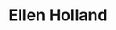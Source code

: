 ---
title: Ellen Holland 
description: Ellen Holland is the senior editor of Cannabis Now Magazine. I designed, built, and deployed her personal website. 
link: https://ellenholland.xyz
live: true
skills: ['Graphic design', 'WordPress', 'WordPress themes', 'WordPress theme unit testing', 'HTML','CSS', 'JavaScript', 'PHP' ]
weight: 29
---